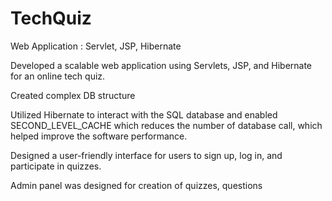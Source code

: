 # TechQuiz
Web Application : Servlet, JSP, Hibernate
<p>Developed a scalable web application using Servlets, JSP, and Hibernate for an online tech quiz.</p>
<p>Created complex DB structure</p>
<p>Utilized Hibernate to interact with the SQL database and enabled SECOND_LEVEL_CACHE which reduces the number of database call, which helped improve the software performance.</p>
<p>Designed a user-friendly interface for users to sign up, log in, and participate in quizzes.</p>
<p>Admin panel was designed for creation of quizzes, questions</p>
